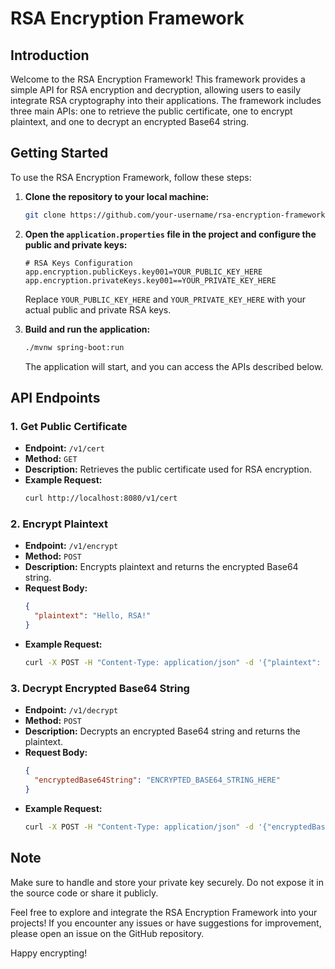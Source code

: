 # RSA Encryption Framework

## Introduction

Welcome to the RSA Encryption Framework! This framework provides a simple API for RSA encryption and decryption, allowing users to easily integrate RSA cryptography into their applications. The framework includes three main APIs: one to retrieve the public certificate, one to encrypt plaintext, and one to decrypt an encrypted Base64 string.

## Getting Started

To use the RSA Encryption Framework, follow these steps:

1. **Clone the repository to your local machine:**

    ```bash
    git clone https://github.com/your-username/rsa-encryption-framework.git
    ```

2. **Open the `application.properties` file in the project and configure the public and private keys:**

    ```properties
    # RSA Keys Configuration
    app.encryption.publicKeys.key001=YOUR_PUBLIC_KEY_HERE
    app.encryption.privateKeys.key001==YOUR_PRIVATE_KEY_HERE
    ```

    Replace `YOUR_PUBLIC_KEY_HERE` and `YOUR_PRIVATE_KEY_HERE` with your actual public and private RSA keys.

3. **Build and run the application:**

    ```bash
    ./mvnw spring-boot:run
    ```

    The application will start, and you can access the APIs described below.

## API Endpoints



### 1. Get Public Certificate

   - **Endpoint:** `/v1/cert`
   - **Method:** `GET`
   - **Description:** Retrieves the public certificate used for RSA encryption.
   - **Example Request:**
     ```bash
     curl http://localhost:8080/v1/cert
     ```

### 2. Encrypt Plaintext

   - **Endpoint:** `/v1/encrypt`
   - **Method:** `POST`
   - **Description:** Encrypts plaintext and returns the encrypted Base64 string.
   - **Request Body:**
     ```json
     {
       "plaintext": "Hello, RSA!"
     }
     ```
   - **Example Request:**
     ```bash
     curl -X POST -H "Content-Type: application/json" -d '{"plaintext": "Hello, RSA!"}' http://localhost:8080/v1/encrypt
     ```

### 3. Decrypt Encrypted Base64 String

   - **Endpoint:** `/v1/decrypt`
   - **Method:** `POST`
   - **Description:** Decrypts an encrypted Base64 string and returns the plaintext.
   - **Request Body:**
     ```json
     {
       "encryptedBase64String": "ENCRYPTED_BASE64_STRING_HERE"
     }
     ```
   - **Example Request:**
     ```bash
     curl -X POST -H "Content-Type: application/json" -d '{"encryptedBase64String": "ENCRYPTED_BASE64_STRING_HERE"}' http://localhost:8080/v1/decrypt
     ```

## Note

Make sure to handle and store your private key securely. Do not expose it in the source code or share it publicly.

Feel free to explore and integrate the RSA Encryption Framework into your projects! If you encounter any issues or have suggestions for improvement, please open an issue on the GitHub repository.

Happy encrypting!
